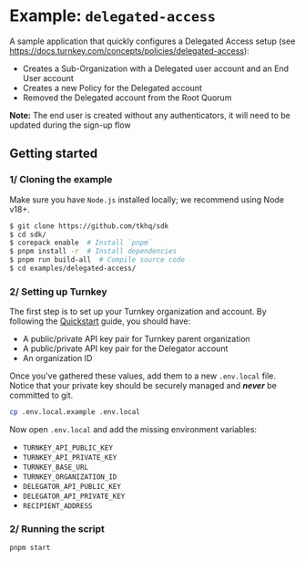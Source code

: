 # Example: `delegated-access`

A sample application that quickly configures a Delegated Access setup (see https://docs.turnkey.com/concepts/policies/delegated-access):
- Creates a Sub-Organization with a Delegated user account and an End User account
- Creates a new Policy for the Delegated account
- Removed the Delegated account from the Root Quorum

**Note:** The end user is created without any authenticators, it will need to be updated during the sign-up flow

## Getting started

### 1/ Cloning the example

Make sure you have `Node.js` installed locally; we recommend using Node v18+.

```bash
$ git clone https://github.com/tkhq/sdk
$ cd sdk/
$ corepack enable  # Install `pnpm`
$ pnpm install -r  # Install dependencies
$ pnpm run build-all  # Compile source code
$ cd examples/delegated-access/
```

### 2/ Setting up Turnkey

The first step is to set up your Turnkey organization and account. By following the [Quickstart](https://docs.turnkey.com/getting-started/quickstart) guide, you should have:

- A public/private API key pair for Turnkey parent organization
- A public/private API key pair for the Delegator account
- An organization ID

Once you've gathered these values, add them to a new `.env.local` file. Notice that your private key should be securely managed and **_never_** be committed to git.

```bash
cp .env.local.example .env.local
```

Now open `.env.local` and add the missing environment variables:

- `TURNKEY_API_PUBLIC_KEY`
- `TURNKEY_API_PRIVATE_KEY`
- `TURNKEY_BASE_URL`
- `TURNKEY_ORGANIZATION_ID`
- `DELEGATOR_API_PUBLIC_KEY`
- `DELEGATOR_API_PRIVATE_KEY`
- `RECIPIENT_ADDRESS`

### 2/ Running the script

```bash
pnpm start
```